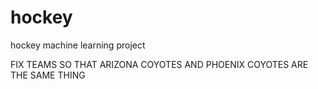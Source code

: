 # hockey
hockey machine learning project

FIX TEAMS SO THAT ARIZONA COYOTES AND PHOENIX COYOTES ARE THE SAME THING